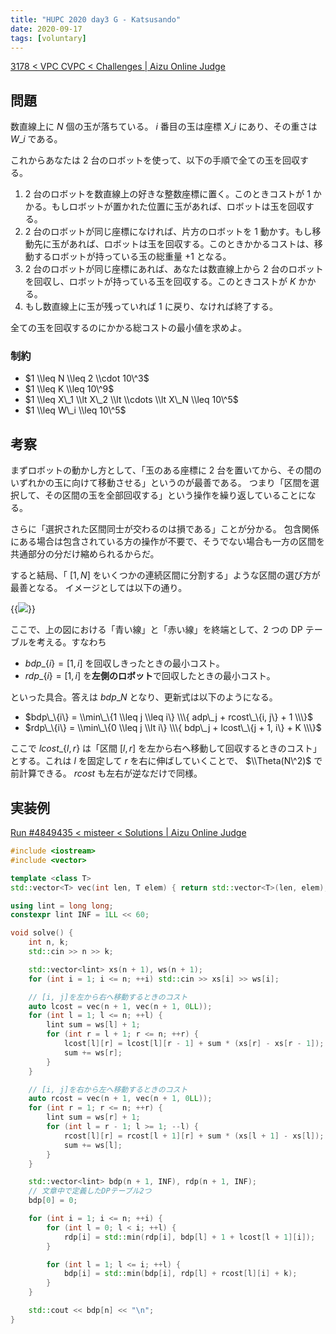 ```yaml
---
title: "HUPC 2020 day3 G - Katsusando"
date: 2020-09-17
tags: [voluntary]
---
```


[3178 < VPC CVPC < Challenges | Aizu Online Judge](https://onlinejudge.u-aizu.ac.jp/challenges/sources/VPC/CVPC/3178)

## 問題

数直線上に $N$ 個の玉が落ちている。 $i$ 番目の玉は座標 $X\_i$ にあり、その重さは $W\_i$ である。

これからあなたは 2 台のロボットを使って、以下の手順で全ての玉を回収する。

1. 2 台のロボットを数直線上の好きな整数座標に置く。このときコストが $1$ かかる。もしロボットが置かれた位置に玉があれば、ロボットは玉を回収する。
2. 2 台のロボットが同じ座標になければ、片方のロボットを 1 動かす。もし移動先に玉があれば、ロボットは玉を回収する。このときかかるコストは、移動するロボットが持っている玉の総重量 $+1$ となる。
3. 2 台のロボットが同じ座標にあれば、あなたは数直線上から 2 台のロボットを回収し、ロボットが持っている玉を回収する。このときコストが $K$ かかる。
4. もし数直線上に玉が残っていれば 1 に戻り、なければ終了する。

全ての玉を回収するのにかかる総コストの最小値を求めよ。

### 制約

- $1 \\leq N \\leq 2 \\cdot 10\^3$
- $1 \\leq K \\leq 10\^9$
- $1 \\leq X\_1 \\lt X\_2 \\lt \\cdots \\lt X\_N \\leq 10\^5$
- $1 \\leq W\_i \\leq 10\^5$

## 考察

まずロボットの動かし方として、「玉のある座標に 2 台を置いてから、その間のいずれかの玉に向けて移動させる」というのが最善である。
つまり「区間を選択して、その区間の玉を全部回収する」という操作を繰り返していることになる。

さらに「選択された区間同士が交わるのは損である」ことが分かる。
包含関係にある場合は包含されている方の操作が不要で、そうでない場合も一方の区間を共通部分の分だけ縮められるからだ。

すると結局、「 $[1, N]$ をいくつかの連続区間に分割する」ような区間の選び方が最善となる。
イメージとしては以下の通り。

{{<image src="0.png">}}

ここで、上の図における「青い線」と「赤い線」を終端として、2 つの DP テーブルを考える。すなわち

- $bdp\_\{i\} = [1, i]$ を回収しきったときの最小コスト。
- $rdp\_\{i\} = [1, i]$ を**左側のロボット**で回収したときの最小コスト。

といった具合。答えは $bdp\_N$ となり、更新式は以下のようになる。

- $bdp\_\{i\} = \\min\_\{1 \\leq j \\leq i\} \\\{ adp\_j + rcost\_\{i, j\} + 1 \\\}$
- $rdp\_\{i\} = \\min\_\{0 \\leq j \\lt i\} \\\{ bdp\_j + lcost\_\{j + 1, i\} + K \\\}$

ここで $lcost\_\{l, r\}$ は「区間 $[l, r]$ を左から右へ移動して回収するときのコスト」とする。これは $l$ を固定して $r$ を右に伸ばしていくことで、 $\\Theta(N\^2)$ で前計算できる。
$rcost$ も左右が逆なだけで同様。

## 実装例

[Run #4849435 < misteer < Solutions | Aizu Online Judge](https://onlinejudge.u-aizu.ac.jp/solutions/problem/3178/review/4849435/misteer/C++17)

```cpp
#include <iostream>
#include <vector>

template <class T>
std::vector<T> vec(int len, T elem) { return std::vector<T>(len, elem); }

using lint = long long;
constexpr lint INF = 1LL << 60;

void solve() {
    int n, k;
    std::cin >> n >> k;

    std::vector<lint> xs(n + 1), ws(n + 1);
    for (int i = 1; i <= n; ++i) std::cin >> xs[i] >> ws[i];

    // [i, j]を左から右へ移動するときのコスト
    auto lcost = vec(n + 1, vec(n + 1, 0LL));
    for (int l = 1; l <= n; ++l) {
        lint sum = ws[l] + 1;
        for (int r = l + 1; r <= n; ++r) {
            lcost[l][r] = lcost[l][r - 1] + sum * (xs[r] - xs[r - 1]);
            sum += ws[r];
        }
    }

    // [i, j]を右から左へ移動するときのコスト
    auto rcost = vec(n + 1, vec(n + 1, 0LL));
    for (int r = 1; r <= n; ++r) {
        lint sum = ws[r] + 1;
        for (int l = r - 1; l >= 1; --l) {
            rcost[l][r] = rcost[l + 1][r] + sum * (xs[l + 1] - xs[l]);
            sum += ws[l];
        }
    }

    std::vector<lint> bdp(n + 1, INF), rdp(n + 1, INF);
    // 文章中で定義したDPテーブル2つ
    bdp[0] = 0;

    for (int i = 1; i <= n; ++i) {
        for (int l = 0; l < i; ++l) {
            rdp[i] = std::min(rdp[i], bdp[l] + 1 + lcost[l + 1][i]);
        }

        for (int l = 1; l <= i; ++l) {
            bdp[i] = std::min(bdp[i], rdp[l] + rcost[l][i] + k);
        }
    }

    std::cout << bdp[n] << "\n";
}
```

